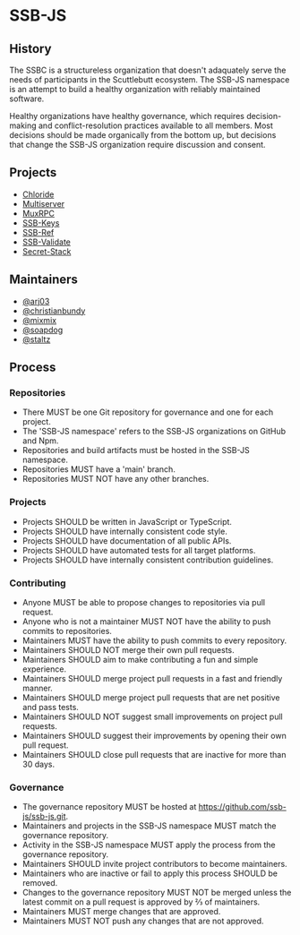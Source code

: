 # SSB-JS

## History

The SSBC is a structureless organization that doesn't adaquately serve the needs
of participants in the Scuttlebutt ecosystem. The SSB-JS namespace is an attempt
to build a healthy organization with reliably maintained software.

Healthy organizations have healthy governance, which requires decision-making
and conflict-resolution practices available to all members. Most decisions
should be made organically from the bottom up, but decisions that change the
SSB-JS organization require discussion and consent.

## Projects

- [Chloride](https://github.com/ssb-js/chloride)
- [Multiserver](https://github.com/ssb-js/multiserver)
- [MuxRPC](https://github.com/ssb-js/muxrpc)
- [SSB-Keys](https://github.com/ssb-js/ssb-keys)
- [SSB-Ref](https://github.com/ssb-js/ssb-ref)
- [SSB-Validate](https://github.com/ssb-js/ssb-validate)
- [Secret-Stack](https://github.com/ssb-js/secret-stack)

## Maintainers

- [@arj03](https://github.com/arj03)
- [@christianbundy](https://github.com/christianbundy)
- [@mixmix](https://github.com/mixmix)
- [@soapdog](https://github.com/soapdog)
- [@staltz](https://github.com/staltz)

## Process

### Repositories

- There MUST be one Git repository for governance and one for each project.
- The 'SSB-JS namespace' refers to the SSB-JS organizations on GitHub and Npm.
- Repositories and build artifacts must be hosted in the SSB-JS namespace.
- Repositories MUST have a 'main' branch.
- Repositories MUST NOT have any other branches.

### Projects

- Projects SHOULD be written in JavaScript or TypeScript.
- Projects SHOULD have internally consistent code style.
- Projects SHOULD have documentation of all public APIs.
- Projects SHOULD have automated tests for all target platforms.
- Projects SHOULD have internally consistent contribution guidelines.

### Contributing

- Anyone MUST be able to propose changes to repositories via pull request.
- Anyone who is not a maintainer MUST NOT have the ability to push commits to repositories.
- Maintainers MUST have the ability to push commits to every repository.
- Maintainers SHOULD NOT merge their own pull requests.
- Maintainers SHOULD aim to make contributing a fun and simple experience.
- Maintainers SHOULD merge project pull requests in a fast and friendly manner.
- Maintainers SHOULD merge project pull requests that are net positive and pass tests.
- Maintainers SHOULD NOT suggest small improvements on project pull requests.
- Maintainers SHOULD suggest their improvements by opening their own pull request.
- Maintainers SHOULD close pull requests that are inactive for more than 30 days.

### Governance

- The governance repository MUST be hosted at <https://github.com/ssb-js/ssb-js.git>.
- Maintainers and projects in the SSB-JS namespace MUST match the governance repository.
- Activity in the SSB-JS namespace MUST apply the process from the governance repository.
- Maintainers SHOULD invite project contributors to become maintainers.
- Maintainers who are inactive or fail to apply this process SHOULD be removed.
- Changes to the governance repository MUST NOT be merged unless the latest commit on a pull request is approved by ⅔ of maintainers.
- Maintainers MUST merge changes that are approved.
- Maintainers MUST NOT push any changes that are not approved.
